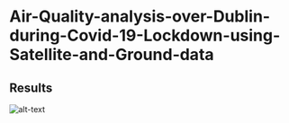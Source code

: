 # Air-Quality-analysis-over-Dublin-during-Covid-19-Lockdown-using-Satellite-and-Ground-data
## Results
![alt-text](Air-Quality-analysis-over-Dublin-during-Covid-19-Lockdown-using-Satellite-and-Ground-data/charts/NO2.gif)

